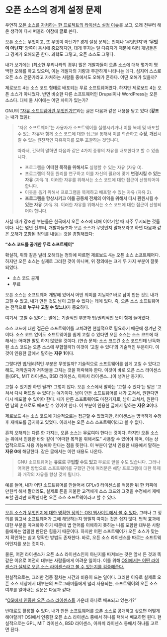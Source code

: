 오픈 소스의 경계 설정 문제
==========================

우연히 [오픈 소스를 자처하는 한 프로젝트의 라이센스 설정 이슈][1]를 보고, 오래 전부터 해온 생각이 다시 떠올라 이참에 글로 쓴다.

오픈 소스는 무엇이고, 또 무엇이 아닌가? 경계 설정 문제는 언제나 ‘무엇인지’와 **‘무엇이 아닌지’** 양쪽이 동시에 중요하지만, 대개 후자는 덜 다뤄지기 때문에 여러 개념들은 그 경계가 오해되곤 한다. 과학도 그렇고, 오픈 소스도 그렇다.

내가 보기에는 (최소한 우리나라의 경우) 많은 개발자들이 오픈 소스에 대해 몇가지 명백한 오해를 하고 있으며, 이는 개발자의 기량과 무관하게 나타나는 데다, 심지어 스스로 오픈 소스 전문가라고 자처하는 사람들 중에서도 오해가 흔하다. 어떤 오해가 있을까?

제로보드 4는 소스 코드 형태로 배포되는 무료 소프트웨어였다. 하지만 제로보드 4는 오픈 소스가 아니었다. 반면 비슷한 다른 소프트웨어인 Drupal이나 WordPress는 오픈 소스다. 대체 둘 사이에는 어떤 차이가 있는가?

GNU의 [“자유 소프트웨어란 무엇인가?”][2]라는 글은 다음과 같은 내용을 담고 있다 (**강조**는 내가 했음):

>  “자유 소프트웨어”는 사용자가 소프트웨어를 실행시키거나 이를 복제 및 배포할 수 있는 자유와 함께 소스 코드에 대한 접근을 통해서 이를 학습하고 **수정, 개선**시킬 수 있는 원천적인 자유까지를 모두 포괄하는 것입니다. 
>
> 따라서, 간략히 말하면 다음과 같은 4가지 종류의 자유를 내포한다고 할 수 있습니다.
>
> - 프로그램을 **어떠한 목적을 위해서도** 실행할 수 있는 자유 (자유 0).
> - 프로그램의 작동 원리를 연구하고 이를 자신의 필요에 맞게 **변경시킬 수 있는 자유** (자유 1). 이러한 자유를 위해서는 소스 코드에 대한 접근이 선행되어야 합니다.
> - 이웃을 돕기 위해서 프로그램을 복제하고 배포할 수 있는 자유 (자유 2).
> - **프로그램을 향상시키고 이를 공동체 전체의 이익을 위해서 다시 환원시킬 수 있는 자유** (자유 3). 이러한 자유를 위해서는 소스 코드에 대한 접근이 선행되어야 합니다.

사실 내가 강조한 부분들은 한국에서 오픈 소스에 대해 이야기할 때 자주 무시되는 것들이다. 나는 몇년 전부터, 개발자들조차 오픈 소스가 무엇인지 말해보라고 하면 다음과 같은 오해가 포함된 정의를 내놓는 것을 경험해왔다:

**“소스 코드를 공개한 무료 소프트웨어”**

확실히, 위와 같은 널리 오해되는 정의에 따르면 제로보드 4는 오픈 소스 소프트웨어다. 하지만 오픈 소스는 실제로 그러한 것이 아니며, 위 정의에는 크게 두 가지 부분이 잘못되었다.

- 소스 코드 공개
- 무료

오픈 소스는 소프트웨어 개발에 있어서 어떤 의미를 지닐까? 바로 남이 만든 것도 내가 고칠 수 있고, 내가 만든 것도 남이 고칠 수 있다는 데에 있다. 즉, 오픈 소스 소프트웨어는 전적으로 **누구나 고칠 수 있느냐**가 중요하다.

여기서 ‘고칠 수 있다’는 말에는 기술적인 부분과 법/권리적인 뜻이 함께 들어있다.

소스 코드에 대한 접근은 소프트웨어를 고치려면 현실적으로 필요하기 때문에 생겨난 것이다. 소스 코드 없이도 소프트웨어를 쉽게 고칠 수 있다면 오픈 소스는 소스 코드에 대해서는 어떠한 말도 하지 않았을 것이다. (연습 문제: 소스 코드긴 소스 코드인데 난독화된 소스 코드는 오픈 소스에 부합할까?) 이것이 ‘고칠 수 있다’의 기술적인 부분이다. 이것이 인용한 글에서 말하는 **자유 1**이다.

그렇다면 법/권리적인 부분은 무엇일까? 기술적으로 소프트웨어를 쉽게 고칠 수 있다고 해도, 저작권자가 저작물을 고치는 것을 허락해야 한다. 이것이 바로 오픈 소스 라이센스들(GPL, MIT 라이센스, BSD 라이센스, 아파치 라이센스…)이 생겨난 동기다.

고칠 수 있기만 하면 될까? 그렇지 않다. 오픈 소스에서 말하는 ‘고칠 수 있다’는 말은 ‘고쳐서 다시 퍼뜨릴 수 있다’는 얘기이다. 남이 만든 소프트웨어를 내가 고쳐서, 원한다면 다시 배포할 수 있어야 한다. 내가 만든 소프트웨어도 마찬가지로, 남이 고쳐서, 원한다면 남의 손으로도 배포할 수 있어야 한다. 이 부분이 인용한 글에서 말하는 **자유 3**이다.

제로보드 4는 소스 코드에 기술적으로는 접근할 수 있었지만, 라이센스는 명백하게 수정 후 재배포를 금지하고 있었다. 이래서는 오픈 소스 소프트웨어라고 볼 수 없다.

흔히 오해되는 다른 한 가지는, 오픈 소스는 무료여야 한다는 것이다. 하지만 오픈 소스는 위에서 인용한 바와 같이 “어떠한 목적을 위해서도” 사용할 수 있어야 하며, 이는 상업적으로도 사용 가능해야 한다는 점을 뜻한다. 이 부분이 앞서 인용한 내용에서 말하는 **자유 0**에 해당한다. 같은 글에서는 이런 내용도 나온다.

>  GNU 소프트웨어는 **유료로 구입할 수도 있고** 무료로 얻을 수도 있습니다. 그러나 어떠한 방법으로 소프트웨어를 구했던 간에 여러분은 해당 프로그램에 대한 복제와 개작의 자유를 항상 갖게 됩니다. 

예를 들어, 내가 어떤 소프트웨어를 만들어서 GPLv3 라이센스를 적용한 뒤 한 카피에 만원씩 해서 팔더라도, 실제로 돈을 지불한 고객에게 소스 코드와 그것을 수정해서 재배포할 권리만 허락한다면 오픈 소스 소프트웨어라고 할 수 있다.

----

[오픈 소스가 무엇인지에 대한 명확한 정의는 OSI 웹사이트에서 볼 수 있다.][3] 그러나 그 정의를 읽고서 소프트웨어가 그에 해당하는지 엄밀히 따지는 것은 쉽지 않다. 법적 효과에 대한 부분을 따져봐야 하기 때문에 법 언어를 이해하지 못하는 나를 포함한 대부분 사람들에게는 엄밀한 판단은 힘들기 때문이다. 하지만 어떤 소프트웨어가 오픈 소스가 맞는지 확인하는 쉽고 명확한 방법도 존재한다. 바로, 오픈 소스 라이센스를 따르는 소프트웨어인지를 보는 것이다.

물론, 어떤 라이센스가 오픈 소스 라이센스인지 아닌지를 따져보는 것은 앞서 든 것과 똑같은 이유로 여전히 대부분 사람들에게 어려운 일이다. 이를 위해 [OSI에서는 어떤 라이센스가 실제로 오픈 소스 라이센스라고 볼 수 있는지를 검증해준다.][4]

현실적으로는, 그러한 검증 절차는 시간과 비용이 드는 일이다. 그러한 이유로 실제로 오픈 소스 세상에서 대부분의 프로그래머들에게 널리 사용되는, 소프트웨어의 오픈 소스 여부를 알아내는 질문은 다음과 같다:

“[OSI에서 인증한 오픈 소스 라이센스들][5] 가운데 하나로 배포되고 있는가?”

반대로도 활용할 수 있다. 내가 만든 소프트웨어를 오픈 소스로 공개하고 싶으면 어떻게 해야할까? OSI에서 인증한 오픈 소스 라이센스 중에서 하나를 택해서 배포하면 된다. 현실적으로는 GPL, MIT 라이센스, BSD 라이센스, 아파치 라이센스 등에서 하나를 고르면 된다.

[1]: https://github.com/UrQA/URQA-Server/issues/51#issuecomment-47662189
[2]: http://www.gnu.org/philosophy/free-sw.ko.html
[3]: http://opensource.org/osd
[4]: http://opensource.org/approval
[5]: http://opensource.org/licenses
